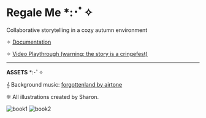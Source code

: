 # Regale Me *:･ﾟ✧

 Collaborative storytelling in a cozy autumn environment


✧ [Documentation](https://docs.google.com/presentation/d/1VTP0237Gl7UVHKYVK7NP9bnH-IrGGa4181x3mJpqnEk/edit?usp=sharing)

✧ [Video Playthrough (warning: the story is a cringefest)](https://www.youtube.com/watch?v=LYEM7sqE6hg&feature=youtu.be&ab_channel=sharonku)


---

**ASSETS** *:･ﾟ✧

𝄞 Background music: [forgottenland by airtone](http://dig.ccmixter.org/files/airtone/61959) 

❊ All illustrations created by Sharon.

![book1](https://user-images.githubusercontent.com/71299609/206758261-ead4846b-75b7-4b86-ae34-43ea08f1d62f.png)
![book2](https://user-images.githubusercontent.com/71299609/206758269-f8b2f9df-8d2f-49d9-a665-8c39c62f0752.png)
